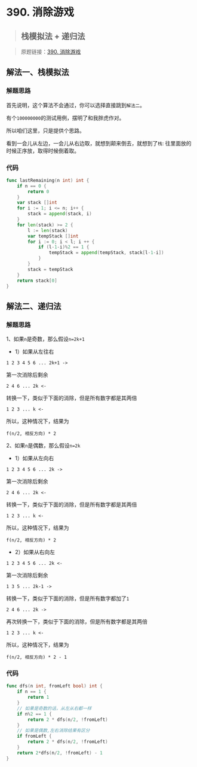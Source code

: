 # 390. 消除游戏
> ## 栈模拟法 + 递归法

> 原题链接：[390. 消除游戏](https://leetcode-cn.com/problems/elimination-game/)

## 解法一、栈模拟法
### 解题思路
首先说明，这个算法不会通过，你可以选择直接跳到``解法二``。

有个``100000000``的测试用例，摆明了和我胖虎作对。

所以咱们这里，只是提供个思路。

看到一会儿从左边，一会儿从右边取，就想到颠来倒去，就想到了``栈``:
往里面放的时候正序放，取得时候倒着取。
### 代码
```go
func lastRemaining(n int) int {
	if n == 0 {
		return 0
	}
	var stack []int
	for i := 1; i <= n; i++ {
		stack = append(stack, i)
	}
	for len(stack) >= 2 {
		l := len(stack)
		var tempStack []int
		for i := 0; i < l; i ++ {
			if (l-1-i)%2 == 1 {
				tempStack = append(tempStack, stack[l-1-i])
			}
		}
		stack = tempStack
	}
	return stack[0]
}
```

## 解法二、递归法
### 解题思路
1、如果``n``是奇数，那么假设``n=2k+1``
* 1）如果从左往右
```
1 2 3 4 5 6 ... 2k+1 ->
```
第一次消除后剩余
```
2 4 6 ... 2k <-
```
转换一下，类似于下面的消除，但是所有数字都是其两倍
```
1 2 3 ... k <-
```
所以，这种情况下，结果为
```
f(n/2, 相反方向) * 2
```

2、如果``n``是偶数，那么假设``n=2k``
* 1）如果从左向右
```
1 2 3 4 5 6 ... 2k ->
```
第一次消除后剩余
```
2 4 6 ... 2k <-
```
转换一下，类似于下面的消除，但是所有数字都是其两倍
```
1 2 3 ... k <-
```
所以，这种情况下，结果为
```
f(n/2, 相反方向) * 2
```

* 2）如果从右向左
```
1 2 3 4 5 6 ... 2k <-
```
第一次消除后剩余
```
1 3 5 ... 2k-1 ->
```
转换一下，类似于下面的消除，但是所有数字都加了``1``
```
2 4 6 ... 2k ->
```
再次转换一下，类似于下面的消除，但是所有数字都是其两倍
```
1 2 3 ... k <-
```
所以，这种情况下，结果为
```
f(n/2, 相反方向) * 2 - 1
```

### 代码
```go
func dfs(n int, fromLeft bool) int {
	if n == 1 {
		return 1
	}
	// 如果是奇数的话，从左从右都一样
	if n%2 == 1 {
		return 2 * dfs(n/2, !fromLeft)
	}
	// 如果是偶数,左右消除结果有区分
	if fromLeft {
		return 2 * dfs(n/2, !fromLeft)
	}
	return 2*dfs(n/2, !fromLeft) - 1
}
```
